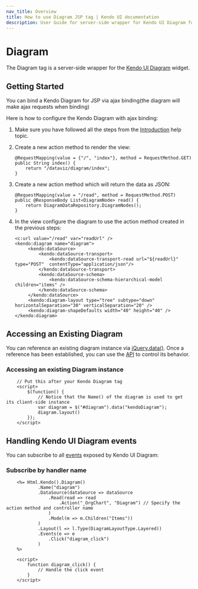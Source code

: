 ```yaml
---
nav_title: Overview
title: How to use Diagram JSP tag | Kendo UI documentation
description: User Guide for server-side wrapper for Kendo UI Diagram for JSP.
---
```


# Diagram

The Diagram tag is a server-side wrapper for the [Kendo UI Diagram](/api/dataviz/diagram) widget.

## Getting Started

You can bind a Kendo Diagram for JSP via ajax binding(the diagram will make ajax requests when binding)

Here is how to configure the Kendo Diagram with ajax binding:

1.  Make sure you have followed all the steps from the [Introduction](/getting-started/using-kendo-with/jsp/introduction) help topic.

2.  Create a new action method to render the view:

        @RequestMapping(value = {"/", "index"}, method = RequestMethod.GET)
        public String index() {
            return "/dataviz/diagram/index";
        }

1.  Create a new action method which will return the data as JSON:

        @RequestMapping(value = "/read", method = RequestMethod.POST)
        public @ResponseBody List<DiagramNode> read() {
            return DiagramDataRepository.DiagramNodes();
        }

3.  In the view configure the diagram to use the action method created in the previous steps:

        <c:url value="/read" var="readUrl" />
        <kendo:diagram name="diagram">
             <kendo:dataSource>
                 <kendo:dataSource-transport>
                     <kendo:dataSource-transport-read url="${readUrl}" type="POST"  contentType="application/json"/>
                 </kendo:dataSource-transport>
                 <kendo:dataSource-schema>
                     <kendo:dataSource-schema-hierarchical-model children="items" />
                 </kendo:dataSource-schema>
             </kendo:dataSource>
             <kendo:diagram-layout type="tree" subtype="down" horizontalSeparation="30" verticalSeparation="20" />
             <kendo:diagram-shapeDefaults width="40" height="40" />
        </kendo:diagram>

## Accessing an Existing Diagram

You can reference an existing diagram instance via [jQuery.data()](http://api.jquery.com/jQuery.data/).
Once a reference has been established, you can use the [API](/api/dataviz/diagram#methods) to control its behavior.

### Accessing an existing Diagram instance

        // Put this after your Kendo Diagram tag
        <script>
            $(function() {
                // Notice that the Name() of the diagram is used to get its client-side instance
                var diagram = $("#diagram").data("kendoDiagram");
                diagram.layout()
            });
        </script>

## Handling Kendo UI Diagram events

You can subscribe to all [events](/api/dataviz/diagram#events) exposed by Kendo UI Diagram:

### Subscribe by handler name

        <%= Html.Kendo().Diagram()
                .Name("diagram")
                .DataSource(dataSource => dataSource
                    .Read(read => read
                        .Action("_OrgChart", "Diagram") // Specify the action method and controller name
                    )
                    .Model(m => m.Children("Items"))
                )
                .Layout(l => l.Type(DiagramLayoutType.Layered))
                .Events(e => e
                    .Click("diagram_click")
                )
        %>

        <script>
            function diagram_click() {
                // Handle the click event
            }
        </script>

